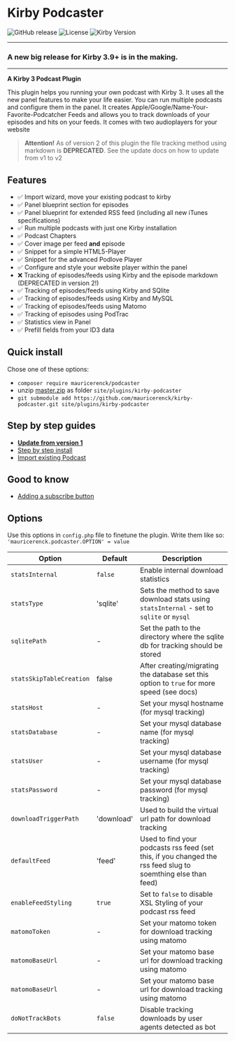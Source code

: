 # Kirby Podcaster

![GitHub release](https://img.shields.io/github/release/mauricerenck/kirby-podcaster.svg?maxAge=1800) ![License](https://img.shields.io/github/license/mashape/apistatus.svg) ![Kirby Version](https://img.shields.io/badge/Kirby-3%2B-black.svg)

---

### A new big release for Kirby 3.9+ is in the making. 

---

**A Kirby 3 Podcast Plugin**

This plugin helps you running your own podcast with Kirby 3. It uses all the new panel features to make your life easier. You can run multiple podcasts and configure them in the panel. It creates Apple/Google/Name-Your-Favorite-Podcatcher Feeds and allows you to track downloads of your episodes and hits on your feeds. It comes with two audioplayers for your website

> **Attention!** As of version 2 of this plugin the file tracking method using markdown is **DEPRECATED**. See the update docs on how to update from v1 to v2

## Features

- ✅ Import wizard, move your existing podcast to kirby
- ✅ Panel blueprint section for episodes
- ✅ Panel blueprint for extended RSS feed (including all new iTunes specifications)
- ✅ Run multiple podcasts with just one Kirby installation
- ✅ Podcast Chapters
- ✅ Cover image per feed **and** episode
- ✅ Snippet for a simple HTML5-Player
- ✅ Snippet for the advanced Podlove Player
- ✅ Configure and style your website player within the panel
- ❌ Tracking of episodes/feeds using Kirby and the episode markdown (DEPRECATED in version 2!)
- ✅ Tracking of episodes/feeds using Kirby and SQlite
- ✅ Tracking of episodes/feeds using Kirby and MySQL
- ✅ Tracking of episodes/feeds using Matomo
- ✅ Tracking of episodes using PodTrac
- ✅ Statistics view in Panel
- ✅ Prefill fields from your ID3 data

## Quick install

Chose one of these options:

- `composer require mauricerenck/podcaster`
- unzip [master.zip](https://github.com/mauricerenck/kirby-podcaster/releases/latest) as folder `site/plugins/kirby-podcaster`
- `git submodule add https://github.com/mauricerenck/kirby-podcaster.git site/plugins/kirby-podcaster`

## Step by step guides

- **[Update from version 1](docs/update-v1-v2.md)**
- [Step by step install](docs/setup-clean.md)
- [Import existing Podcast](docs/setup-existing-podcast.md)

## Good to know

- [Adding a subscribe button ](docs/podlove-subscribe-button.md)

## Options

Use this options in `config.php` file to finetune the plugin. Write them like so: `'mauricerenck.podcaster.OPTION' = value`

| Option                   | Default    | Description                                                                                                  |
| ------------------------ | ---------- | ------------------------------------------------------------------------------------------------------------ |
| `statsInternal`          | `false`    | Enable internal download statistics                                                                          |
| `statsType`              | 'sqlite'   | Sets the method to save download stats using `statsInternal` - set to `sqlite` or `mysql`                    |
| `sqlitePath`             | -          | Set the path to the directory where the sqlite db for tracking should be stored                              |
| `statsSkipTableCreation` | false      | After creating/migrating the database set this option to `true` for more speed (see docs)                    |
| `statsHost`              | -          | Set your mysql hostname (for mysql tracking)                                                                 |
| `statsDatabase`          | -          | Set your mysql database name (for mysql tracking)                                                            |
| `statsUser`              | -          | Set your mysql database username (for mysql tracking)                                                        |
| `statsPassword`          | -          | Set your mysql database password (for mysql tracking)                                                        |
| `downloadTriggerPath`    | 'download' | Used to build the virtual url path for download tracking                                                     |
| `defaultFeed`            | 'feed'     | Used to find your podcasts rss feed (set this, if you changed the rss feed slug to soemthing else than feed) |
| `enableFeedStyling`      | `true`     | Set to `false` to disable XSL Styling of your podcast rss feed                                               |
| `matomoToken`            | -          | Set your matomo token for download tracking using matomo                                                     |
| `matomoBaseUrl`          | -          | Set your matomo base url for download tracking using matomo                                                  |
| `matomoBaseUrl`          | -          | Set your matomo base url for download tracking using matomo                                                  |
| `doNotTrackBots`         | `false`    | Disable tracking downloads by user agents detected as bot                                                    |
